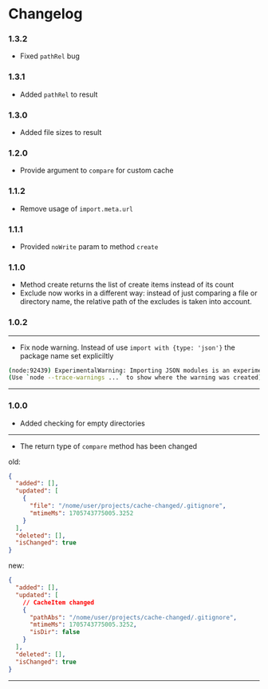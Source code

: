 # Changelog

### 1.3.2

- Fixed `pathRel` bug

### 1.3.1

- Added `pathRel` to result

### 1.3.0

- Added file sizes to result

### 1.2.0

- Provide argument to `compare` for custom cache

### 1.1.2

- Remove usage of `import.meta.url`

### 1.1.1

- Provided `noWrite` param to method `create`

### 1.1.0

- Method create returns the list of create items instead of its count
- Exclude now works in a different way: instead of just comparing a file or directory name, the relative path of the excludes is taken into account.

### 1.0.2

---

- Fix node warning. Instead of use `import with {type: 'json'}` the package name set expliciltly

```sh
(node:92439) ExperimentalWarning: Importing JSON modules is an experimental feature and might change at any time
(Use `node --trace-warnings ...` to show where the warning was created)
```

---

### 1.0.0

- Added checking for empty directories

---

- The return type of `compare` method has been changed

old:

```json
{
  "added": [],
  "updated": [
    {
      "file": "/nome/user/projects/cache-changed/.gitignore",
      "mtimeMs": 1705743775005.3252
    }
  ],
  "deleted": [],
  "isChanged": true
}
```

new:

```json
{
  "added": [],
  "updated": [
    // CacheItem changed
    {
      "pathAbs": "/nome/user/projects/cache-changed/.gitignore",
      "mtimeMs": 1705743775005.3252,
      "isDir": false
    }
  ],
  "deleted": [],
  "isChanged": true
}
```

---
